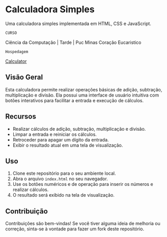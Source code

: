 # Calculadora Simples

Uma calculadora simples implementada em HTML, CSS e JavaScript.

`CURSO` 

Ciência da Computação | Tarde | Puc Minas Coração Eucaristico

`Hospedagem`  

[Calculator]()

## Visão Geral

Esta calculadora permite realizar operações básicas de adição, subtração, multiplicação e divisão. Ela possui uma interface de usuário intuitiva com botões interativos para facilitar a entrada e execução de cálculos.

## Recursos

- Realizar cálculos de adição, subtração, multiplicação e divisão.
- Limpar a entrada e reiniciar os cálculos.
- Retroceder para apagar um dígito da entrada.
- Exibir o resultado atual em uma tela de visualização.

## Uso

1. Clone este repositório para o seu ambiente local.
2. Abra o arquivo `index.html` no seu navegador.
3. Use os botões numéricos e de operação para inserir os números e realizar cálculos.
4. O resultado será exibido na tela de visualização.

## Contribuição

Contribuições são bem-vindas! Se você tiver alguma ideia de melhoria ou correção, sinta-se à vontade para fazer um fork deste repositório.
